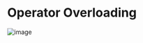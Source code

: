 # Operator Overloading

![image](https://user-images.githubusercontent.com/19383145/169733715-70e9dd54-4937-4f96-8b38-dcccb2dc9e20.png)

